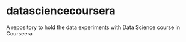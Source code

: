 # datasciencecoursera
A repository to hold the data experiments with Data Science course in Courseera
